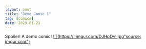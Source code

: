 ```yaml
---
layout: post
title: "Demo Comic 1"
tag: [comics]
date: 2020-01-21
---
```

<!-- #1 -->
Spoiler! A demo comic!
[![](https://i.imgur.com/DJHpDvl.jpg"source: imgur.com")](https://i.imgur.com/DJHpDvl.jpg)
